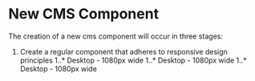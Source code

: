 # New CMS Component

The creation of a new cms component will occur in three stages:
1. Create a regular component that adheres to responsive design principles
1..* Desktop - 1080px wide
1..* Desktop - 1080px wide
1..* Desktop - 1080px wide
